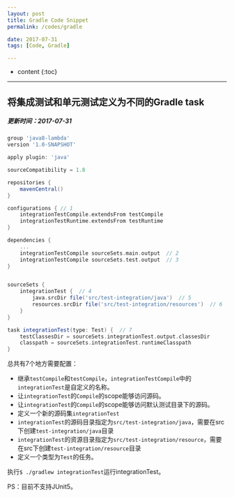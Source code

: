 ```yaml
---
layout: post
title: Gradle Code Snippet
permalink: /codes/gradle

date: 2017-07-31
tags: [Code, Gradle]

---
```


* content
{:toc}

---

## 将集成测试和单元测试定义为不同的Gradle task

##### 更新时间：2017-07-31

```groovy
group 'java8-lambda'
version '1.0-SNAPSHOT'

apply plugin: 'java'

sourceCompatibility = 1.8

repositories {
    mavenCentral()
}

configurations { // 1
    integrationTestCompile.extendsFrom testCompile
    integrationTestRuntime.extendsFrom testRuntime
}

dependencies {
	...
    integrationTestCompile sourceSets.main.output  // 2
    integrationTestCompile sourceSets.test.output  // 3
}


sourceSets {
    integrationTest {  // 4
        java.srcDir file('src/test-integration/java')  // 5
        resources.srcDir file('src/test-integration/resources')  // 6
    }
}

task integrationTest(type: Test) {  // 7
    testClassesDir = sourceSets.integrationTest.output.classesDir
    classpath = sourceSets.integrationTest.runtimeClasspath
}

```

总共有7个地方需要配置：

- 继承`testCompile`和`testCompile`，`integrationTestCompile`中的`integrationTest`是自定义的名称。
- 让`integrationTest`的`Compile`的scope能够访问源码。
- 让`integrationTest`的`Compile`的scope能够访问默认测试目录下的源码。
- 定义一个新的源码集`integrationTest`
- `integrationTest`的源码目录指定为`src/test-integration/java`，需要在src下创建`test-integration/java`目录
- `integrationTest`的资源目录指定为`src/test-integration/resource`，需要在src下创建`test-integration/resource`目录
- 定义一个类型为`Test`的任务。

执行`$ ./gradlew integrationTest`运行integrationTest。

PS：目前不支持JUnit5。


